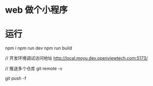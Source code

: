  # web 做个小程序

# 运行
npm i 
npm run dev 
npm run build
 
// 开发环境调试访问地址
http://local.moyu.dev.openviewtech.com:5173/

// 推送多个仓库
git remote  -v 

git push -f